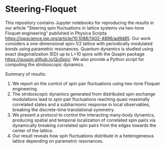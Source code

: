 # Steering-Floquet
This repository contains Jupyter notebooks for reproducing the results in our article "Steering spin fluctuations in lattice systems via two-tone Floquet engineering" published in Physica Scripta https://iopscience.iop.org/article/10.1088/1402-4896/ad9d85. Our work considers a one-dimensional spin-1/2 lattice with periodically modulated bonds using parametric resonances. Quantum dynamics is studied using exact diagonalization (ED) up to L=10 spins with the Quspin package https://quspin.github.io/QuSpin/. We also provide a Python script for computing the stroboscopic dynamics.  

Summary of results:

1. We report on the control of spin pair fluctuations using two-tone Floquet engineering.
2. The stroboscopic dynamics generated from distributed spin exchange modulations lead to spin pair fluctuations reaching quasi-maximally correlated states and a subharmonic response in local observables, breaking the discrete-time translational symmetry.
3. We present a protocol to control the interacting many-body dynamics, producing spatial and temporal localization of correlated spin pairs via dynamically breaking correlated spin pairs from the edges towards the center of the lattice.
4. Our result reveals how spin fluctuations distribute in a heterogeneous lattice depending on parametric resonances. 
